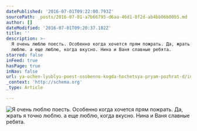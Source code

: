 ```yaml
---
datePublished: '2016-07-01T09:22:00.793Z'
sourcePath: _posts/2016-07-01-a7b66795-d6aa-46d1-8f2d-ab4bb06b00b5.md
author: []
dateModified: '2016-07-01T09:20:37.102Z'
title: ''
description: >-
  Я очень люблю поесть. Особенно когда хочется прям пожрать. Да, жрать я точно
  люблю. а еще люблю, когда вкусно. Нина и Ваня славные ребята.
starred: false
inFeed: true
hasPage: true
inNav: false
url: ya-ochen-lyublyu-poest-osobenno-kogda-hochetsya-pryam-pozhrat-d/index.html
_context: 'http://schema.org'
_type: Article

---
```

![Я очень люблю поесть. Особенно когда хочется прям пожрать. Да, жрать я точно люблю. а еще люблю, когда вкусно. Нина и Ваня славные ребята.](https://the-grid-user-content.s3-us-west-2.amazonaws.com/a5834eac-db31-445e-9a9e-4885bf2a8976.jpg)